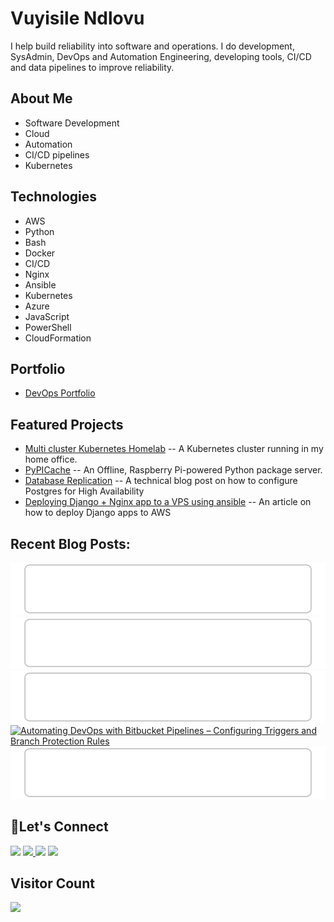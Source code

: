 # Vuyisile Ndlovu

I help build reliability into software and operations. I do development, SysAdmin, DevOps and Automation Engineering, developing tools, CI/CD and data pipelines to improve reliability.

## About Me

- Software Development
- Cloud
- Automation
- CI/CD pipelines
- Kubernetes

## Technologies

- AWS
- Python
- Bash
- Docker
- CI/CD
- Nginx
- Ansible
- Kubernetes
- Azure
- JavaScript
- PowerShell
- CloudFormation

## Portfolio

- [DevOps Portfolio](https://github.com/terrameijar/DevOps-Snippets/)

## Featured Projects

- [Multi cluster Kubernetes Homelab](https://github.com/terrameijar/homelab-infrastructure) -- A Kubernetes cluster running in my home office.
- [PyPICache](https://terrameijar.github.io/PyPICache/) -- An Offline, Raspberry Pi-powered Python package server.
- [Database Replication](https://vuyisile.com/high-availability-in-postgresql-replication-with-docker/) -- A technical blog post on how to configure Postgres for High Availability
- [Deploying Django + Nginx app to a VPS using ansible](https://vuyisile.com/deploying-a-django-nginx-application-to-a-vps-with-ansible/) -- An article on how to deploy Django apps to AWS

## Recent Blog Posts:

<!-- blog-post-list:start -->
[![How To Self-Host A Web Application](https://raw.githubusercontent.com/terrameijar/terrameijar/main/blog-post-list-output/Vuyisile's_Blog/How_To_Self-Host_A_Web_Application.svg)](https://vuyisile.com/how-to-self-host-a-web-application/)
[![Automating DevOps with BitBucket Pipelines: Setting up Deployment Servers](https://raw.githubusercontent.com/terrameijar/terrameijar/main/blog-post-list-output/Vuyisile's_Blog/Automating_DevOps_with_BitBucket_Pipelines__Setting_up_Deployment_Servers.svg)](https://vuyisile.com/automating-devops-with-bitbucket-pipelines-setting-up-deployment-servers/)
[![How to enable passwordless SSH login](https://raw.githubusercontent.com/terrameijar/terrameijar/main/blog-post-list-output/Vuyisile's_Blog/How_to_enable_passwordless_SSH_login.svg)](https://vuyisile.com/how-to-enable-passwordless-ssh-login/)
[![Automating DevOps with Bitbucket Pipelines – Configuring Triggers and Branch Protection Rules](https://raw.githubusercontent.com/terrameijar/terrameijar/main/blog-post-list-output/Vuyisile's_Blog/Automating_DevOps_with_Bitbucket_Pipelines_–_Configuring_Triggers_and_Branch_Protection_Rules.svg)](https://vuyisile.com/automating-bitbucket-pipelines-configuring-triggers-and-branch-protection-rules/)
[![Git Tags](https://raw.githubusercontent.com/terrameijar/terrameijar/main/blog-post-list-output/Vuyisile's_Blog/Git_Tags.svg)](https://vuyisile.com/git-tags/)


<!-- blog-post-list:end -->

## 🤝Let's Connect

<p>
  <a href="https://twitter.com/terrameijar"><img src="https://img.shields.io/badge/twitter-%231DA1F2.svg?&style=for-the-badge&logo=twitter&logoColor=white" height=25></a> 
  <a href="https://www.linkedin.com/in/vuyisile-ndlovu-080b3891/"><img src="https://img.shields.io/badge/linkedin-%230077B5.svg?&style=for-the-badge&logo=linkedin&logoColor=white" height=25> </a>
  <a href="https://dev.to/vndlovu"><img src="https://img.shields.io/badge/dev.to-0A0A0A?style=for-the-badge&logo=devdotto&logoColor=white" height=25></a> 
  <a href="mailto:vuyisilendlovu@gmail.com"><img src="https://img.shields.io/badge/gmail-%EA4225.svg?&style=for-the-badge&logo=gmail&logoColor=red" height=25></a>
</p>

## Visitor Count

![](https://komarev.com/ghpvc/?username=terrameijar)
